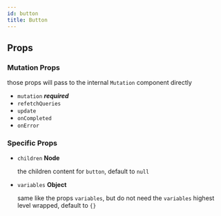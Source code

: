 ```yaml
---
id: button
title: Button
---
```


## Props

### Mutation Props

those props will pass to the internal `Mutation` component directly
- `mutation` ***required***
- `refetchQueries`
- `update`
- `onCompleted`
- `onError`

### Specific Props

- `children` **Node**

  the children content for `button`, default to `null`

- `variables` **Object**

  same like the props `variables`, but do not need the `variables` highest level wrapped, default to `{}`

